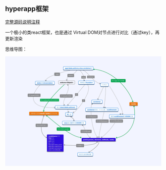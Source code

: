 ## hyperapp框架

[完整源码说明注释](https://github.com/stonehank/source-code.hyperapp)

一个极小的类react框架，也是通过 Virtual DOM对节点进行对比（通过key），再更新渲染

思维导图：

![](./img/hyperapp导图.jpg)
